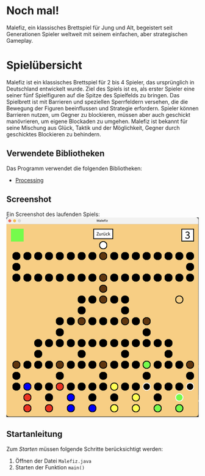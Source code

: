 # Noch mal!

Malefiz, ein klassisches Brettspiel für Jung und Alt, begeistert seit Generationen Spieler weltweit mit seinem einfachen, aber strategischen Gameplay.

# Spielübersicht

Malefiz ist ein klassisches Brettspiel für 2 bis 4 Spieler, das ursprünglich in Deutschland entwickelt wurde. Ziel des Spiels ist es, als erster Spieler eine seiner fünf Spielfiguren auf die Spitze des Spielfelds zu bringen. Das Spielbrett ist mit Barrieren und speziellen Sperrfeldern versehen, die die Bewegung der Figuren beeinflussen und Strategie erfordern. Spieler können Barrieren nutzen, um Gegner zu blockieren, müssen aber auch geschickt manövrieren, um eigene Blockaden zu umgehen. Malefiz ist bekannt für seine Mischung aus Glück, Taktik und der Möglichkeit, Gegner durch geschicktes Blockieren zu behindern.

## Verwendete Bibliotheken
Das Programm verwendet die folgenden Bibliotheken:

- [Processing](https://processing.org)

## Screenshot
Ein Screenshot des laufenden Spiels:
![Screenshot](screenshot.png)

## Startanleitung
Zum *Starten* müssen folgende Schritte berücksichtigt werden:

1. Öffnen der Datei `Malefiz.java`
2. Starten der Funktion `main()`